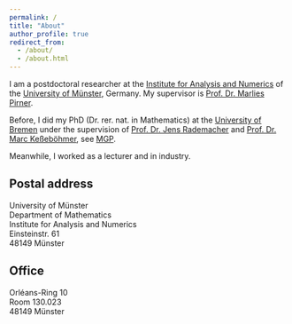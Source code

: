 ```yaml
---
permalink: /
title: "About"
author_profile: true
redirect_from: 
  - /about/
  - /about.html
---
```

I am a postdoctoral researcher at the [Institute for Analysis and Numerics](https://www.uni-muenster.de/AMM/en/index.shtml) of the [University of Münster](https://www.uni-muenster.de/en/), Germany. My supervisor is [Prof. Dr. Marlies Pirner](https://www.uni-muenster.de/AMM/en/Pirner/index.shtml).

Before, I did my PhD (Dr. rer. nat. in Mathematics) at the [University of Bremen](https://www.uni-bremen.de/en/) under the supervision of [Prof. Dr. Jens Rademacher](https://www.math.uni-hamburg.de/en/forschung/bereiche/am/ang-dynamische-systeme/personen/rademacher-jens.html) and [Prof. Dr. Marc Keßeböhmer](https://www.uni-bremen.de/dynsys/members/prof-dr-marc-kesseboehmer), see [MGP](https://www.mathgenealogy.org/id.php?id=277103).

Meanwhile, I worked as a lecturer and in industry.
<!-- <h2 id="postal">Postal address</h2> -->
## Postal address

University of Münster<br>
Department of Mathematics<br>
Institute for Analysis and Numerics<br>
Einsteinstr. 61<br>
48149 Münster

<!-- <h2 id="office">Office</h2> -->
## Office
Orléans-Ring 10<br>
Room 130.023<br>
48149 Münster






 

